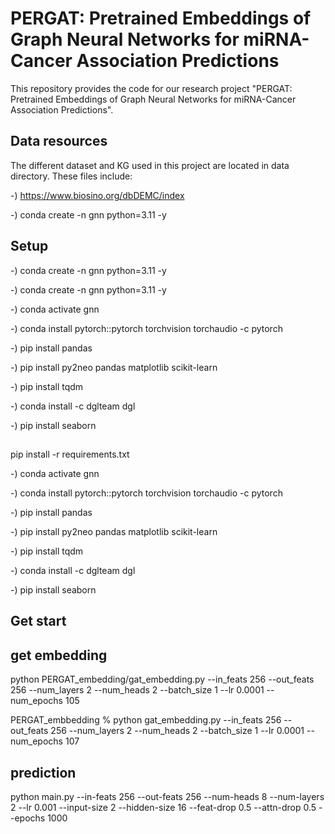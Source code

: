 # PERGAT: Pretrained Embeddings of Graph Neural Networks for miRNA-Cancer Association Predictions
This repository provides the code for our research project "PERGAT: Pretrained Embeddings of Graph Neural Networks for miRNA-Cancer Association Predictions".



## Data resources
The different dataset and KG used in this project are located in data directory. These files include:

-) https://www.biosino.org/dbDEMC/index

-) conda create -n gnn python=3.11 -y

## Setup

-) conda create -n gnn python=3.11 -y

-) conda create -n gnn python=3.11 -y

-) conda activate gnn 

-) conda install pytorch::pytorch torchvision torchaudio -c pytorch

-) pip install pandas

-) pip install py2neo pandas matplotlib scikit-learn

-) pip install tqdm

-) conda install -c dglteam dgl

-) pip install seaborn

##
pip install -r requirements.txt

-) conda activate gnn 

-) conda install pytorch::pytorch torchvision torchaudio -c pytorch

-) pip install pandas

-) pip install py2neo pandas matplotlib scikit-learn

-) pip install tqdm

-) conda install -c dglteam dgl

-) pip install seaborn

## Get start
## get embedding
python PERGAT_embedding/gat_embedding.py --in_feats 256 --out_feats 256 --num_layers 2 --num_heads 2 --batch_size 1 --lr 0.0001 --num_epochs 105

PERGAT_embbedding % python gat_embedding.py --in_feats 256 --out_feats 256 --num_layers 2 --num_heads 2 --batch_size 1 --lr 0.0001 --num_epochs 107

## prediction
python main.py --in-feats 256 --out-feats 256 --num-heads 8 --num-layers 2 --lr 0.001 --input-size 2 --hidden-size 16 --feat-drop 0.5 --attn-drop 0.5 --epochs 1000    

